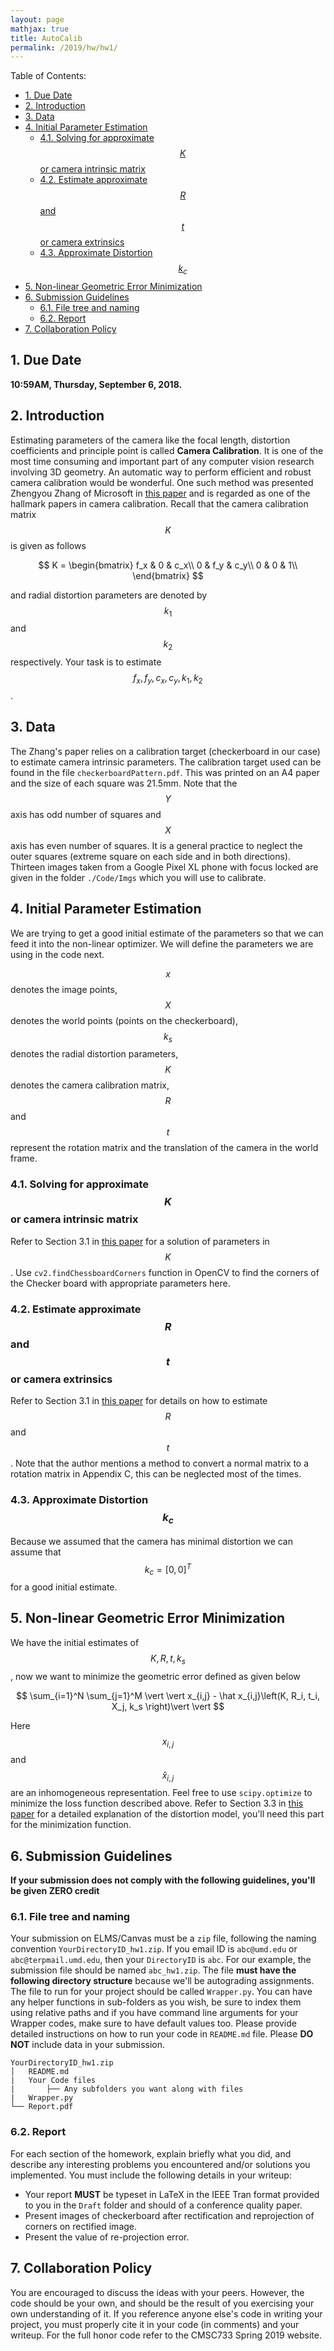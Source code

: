 ```yaml
---
layout: page
mathjax: true
title: AutoCalib
permalink: /2019/hw/hw1/
---
```


Table of Contents:
- [1. Due Date](#due)
- [2. Introduction](#intro)
- [3. Data](#data)
- [4. Initial Parameter Estimation](#init)
  - [4.1. Solving for approximate $$K$$ or camera intrinsic matrix](#solveK)
  - [4.2. Estimate approximate $$R$$ and $$t$$ or camera extrinsics](#solveRT)
  - [4.3. Approximate Distortion $$k_c$$](#solvedist)
- [5. Non-linear Geometric Error Minimization](#nonlinmin)
- [6. Submission Guidelines](#sub)
  - [6.1. File tree and naming](#files)
  - [6.2. Report](#report)
- [7. Collaboration Policy](#coll)

<a name='due'></a>
## 1. Due Date 
**10:59AM, Thursday, September 6, 2018.**

<a name='intro'></a>
## 2. Introduction

Estimating parameters of the camera like the focal length, distortion coefficients and principle point is called **Camera Calibration**. It is one of the most time consuming and important part of any computer vision research involving 3D geometry. An automatic way to perform efficient and robust camera calibration would be wonderful. One such method was presented Zhengyou Zhang of Microsoft in [this paper](https://www.microsoft.com/en-us/research/wp-content/uploads/2016/02/tr98-71.pdf) and is regarded as one of the hallmark papers in camera calibration. Recall that the camera calibration matrix $$K$$ is given as follows


$$
K = \begin{bmatrix} 
f_x & 0 & c_x\\
0 & f_y & c_y\\
0 & 0 & 1\\
\end{bmatrix}
$$

and radial distortion parameters are denoted by $$k_1$$ and $$k_2$$ respectively. Your task is to estimate $$f_x, f_y, c_x, c_y, k_1, k_2$$.

<a name='data'></a>
## 3. Data
The Zhang's paper relies on a calibration target (checkerboard in our case) to estimate camera intrinsic parameters. The calibration target used can be found in the file ``checkerboardPattern.pdf``. This was
printed on an A4 paper and the size of each square was 21.5mm. Note that the $$Y$$ axis has odd number of squares and $$X$$ axis has even number of squares. It is a general practice to neglect
the outer squares (extreme square on each side and in both directions). Thirteen images taken from a Google Pixel XL phone with focus locked are given in the folder ``./Code/Imgs`` which you will use to calibrate.


<a name='init'></a>
## 4. Initial Parameter Estimation
We are trying to get a good initial estimate of the parameters so that we can feed it into the non-linear optimizer. We will define the parameters we are using in the code next.

$$x$$ denotes the image points, $$X$$ denotes the world points (points on the checkerboard), $$k_s$$ denotes the radial distortion parameters, $$K$$ denotes the camera calibration matrix, $$R$$ and $$t$$ represent the rotation matrix and the translation of the camera in the world frame.

<a name='solveK'></a>
### 4.1. Solving for approximate $$K$$ or camera intrinsic matrix
Refer to Section 3.1 in [this paper](https://www.microsoft.com/en-us/research/wp-content/uploads/2016/02/tr98-71.pdf) for a solution of parameters in $$K$$. Use ``cv2.findChessboardCorners`` function in OpenCV to find the corners of the Checker board with appropriate parameters here.


<a name='solveRT'></a>
### 4.2. Estimate approximate $$R$$ and $$t$$ or camera extrinsics
Refer to Section 3.1 in [this paper](https://www.microsoft.com/en-us/research/wp-content/uploads/2016/02/tr98-71.pdf)  for details on how to estimate $$R$$ and $$t$$. Note that the author mentions a method to convert a normal matrix to a rotation matrix in Appendix C, this can be neglected most of the times.

<a name='solvedist'></a>
### 4.3. Approximate Distortion $$k_c$$
Because we assumed that the camera has minimal distortion we can assume that $$k_c = [0, 0]^T$$ for a good initial estimate.

<a name='nonlinmin'></a>
## 5. Non-linear Geometric Error Minimization
We have the initial estimates of $$K, R, t, k_s$$, now we want to minimize the geometric error defined as given below

$$
\sum_{i=1}^N \sum_{j=1}^M \vert \vert x_{i,j} - \hat x_{i,j}\left(K, R_i, t_i, X_j, k_s \right)\vert \vert
$$

Here $$x_{i,j}$$ and $$\hat x_{i,j}$$ are an inhomogeneous representation. Feel free to use ``scipy.optimize`` to minimize the loss function described above. Refer to Section 3.3 in [this paper](https://www.microsoft.com/en-us/research/wp-content/uploads/2016/02/tr98-71.pdf) for a detailed explanation of the distortion model, you'll need this part for the minimization function.


<a name='sub'></a>
## 6. Submission Guidelines

<b> If your submission does not comply with the following guidelines, you'll be given ZERO credit </b>

<a name='files'></a>
### 6.1. File tree and naming

Your submission on ELMS/Canvas must be a ``zip`` file, following the naming convention ``YourDirectoryID_hw1.zip``. If you email ID is ``abc@umd.edu`` or ``abc@terpmail.umd.edu``, then your ``DirectoryID`` is ``abc``. For our example, the submission file should be named ``abc_hw1.zip``. The file **must have the following directory structure** because we'll be autograding assignments. The file to run for your project should be called ``Wrapper.py``. You can have any helper functions in sub-folders as you wish, be sure to index them using relative paths and if you have command line arguments for your Wrapper codes, make sure to have default values too. Please provide detailed instructions on how to run your code in ``README.md`` file. Please **DO NOT** include data in your submission.

```
YourDirectoryID_hw1.zip
│   README.md
|   Your Code files 
|		├── Any subfolders you want along with files
|   Wrapper.py 
└──	Report.pdf
```
<a name='report'></a>
### 6.2. Report

For each section of the homework, explain briefly what you did, and describe any interesting problems you encountered and/or solutions you implemented.  You must include the following details in your writeup:

- Your report **MUST** be typeset in LaTeX in the IEEE Tran format provided to you in the ``Draft`` folder and should of a conference quality paper.
- Present images of checkerboard after rectification and reprojection of corners on rectified image.
- Present the value of re-projection error. 


<a name='coll'></a>
## 7. Collaboration Policy
You are encouraged to discuss the ideas with your peers. However, the code should be your own, and should be the result of you exercising your own understanding of it. If you reference anyone else's code in writing your project, you must properly cite it in your code (in comments) and your writeup.  For the full honor code refer to the CMSC733 Spring 2019 website.
